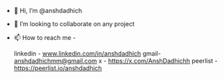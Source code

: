 - 👋 Hi, I’m @anshdadhich
- 💞️ I’m looking to collaborate on any project
- 📫 How to reach me -

  linkedin - www.linkedin.com/in/anshdadhich 
  gmail- anshdadhichmm@gmail.com 
  x - https://x.com/AnshDadhichh 
  peerlist - https://peerlist.io/anshdadhich 

<!---
anshdadhich/anshdadhich is a ✨ special ✨ repository because its `README.md` (this file) appears on your GitHub profile.
You can click the Preview link to take a look at your changes.
--->

